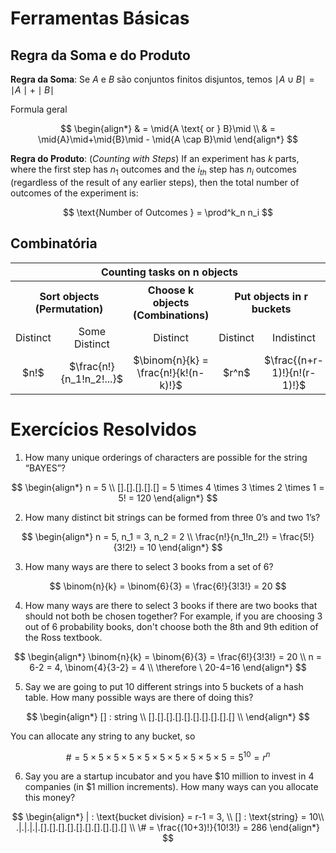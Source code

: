 # Ferramentas Básicas

## Regra da Soma e do Produto

**Regra da Soma**: Se $A$ e $B$ são conjuntos finitos disjuntos, temos $\mid A \cup B \mid = \mid A \mid + \mid B \mid$

Formula geral

$$
\begin{align*}
& = \mid{A \text{ or } B}\mid \\
& = \mid{A}\mid+\mid{B}\mid - \mid{A \cap B}\mid
\end{align*}
$$

**Regra do Produto**: (_Counting with Steps_) If an experiment has $k$ parts, where the first step has $n_1$ outcomes and the $i_{th}$ step has $n_i$ outcomes (regardless of the result of any earlier steps), then the total number of outcomes of the experiment is:

$$
\text{Number of Outcomes } = \prod^k_n n_i
$$

## Combinatória


<table>
    <tr>
        <th colspan="5" style="text-align: center">Counting tasks on n objects</th>
    </tr>
    <tr>
        <th colspan="2" style="text-align: center">Sort objects (Permutation)</th>
        <th colspan="1" style="text-align: center">Choose k objects (Combinations)</th>
        <th colspan="2" style="text-align: center">Put objects in r buckets</th>
    </tr>
    <tr>
        <td style="text-align: center">Distinct</td>
        <td style="text-align: center">Some Distinct</td>
        <td style="text-align: center">Distinct</td>
        <td style="text-align: center">Distinct</td>
        <td style="text-align: center">Indistinct</td>
    </tr>
    <tr>
        <td style="text-align: center">$n!$</td>
        <td style="text-align: center">$\frac{n!}{n_1!n_2!...}$</td>
        <td style="text-align: center">$\binom{n}{k} = \frac{n!}{k!(n-k)!}$</td>
        <td style="text-align: center">$r^n$</td>
        <td style="text-align: center">$\frac{(n+r-1)!}{n!(r-1)!}$</td>
    </tr>
</table>

# Exercícios Resolvidos 
1. How many unique orderings of characters are possible for the string “BAYES”?

$$
\begin{align*}
n = 5 \\
[].[].[].[].[] = 5 \times 4 \times 3 \times 2 \times 1 = 5! = 120
\end{align*}
$$

2. How many distinct bit strings can be formed from three 0’s and two 1’s?

$$
\begin{align*}
n = 5, n_1 = 3, n_2 = 2 \\
\frac{n!}{n_1!n_2!} = \frac{5!}{3!2!} = 10
\end{align*}
$$

3. How many ways are there to select 3 books from a set of 6?

$$
\binom{n}{k} = \binom{6}{3} = \frac{6!}{3!3!} = 20
$$

4. How many ways are there to select 3 books if there are two books that should not both be chosen together? For example, if you are choosing 3 out of 6 probability books, don't choose both the 8th and 9th edition of the Ross textbook.

$$
\begin{align*}
\binom{n}{k} = \binom{6}{3} = \frac{6!}{3!3!} = 20 \\
n = 6-2 = 4, \binom{4}{3-2} = 4 \\
\therefore \ 20-4=16
\end{align*}
$$

5. Say we are going to put 10 different strings into 5 buckets of a hash table. How many possible ways are there of doing this?

$$
\begin{align*}
[] : string \\
[].[].[].[].[].[].[].[].[].[] \\
\end{align*}
$$

You can allocate any string to any bucket, so

$$
\# = 5 \times 5 \times 5 \times 5 \times 5 \times 5 \times 5 \times 5 \times 5 \times 5 = 5^{10} = r^n
$$

6. Say you are a startup incubator and you have $10 million to invest in 4 companies (in $1 million increments). How many ways can you allocate this money?

$$
\begin{align*}
| : \text{bucket division} = r-1 = 3, \\
[] : \text{string} = 10\\
.|.|.|.|.[].[].[].[].[].[].[].[].[].[] \\
\# = \frac{(10+3)!}{10!3!} = 286
\end{align*}
$$
